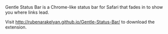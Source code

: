 Gentle Status Bar is a Chrome-like status bar for Safari that fades in to show you where links lead.

Visit http://rubenarakelyan.github.io/Gentle-Status-Bar/ to download the extension.